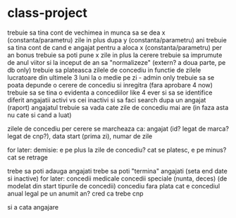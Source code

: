 # class-project
trebuie sa tina cont de vechimea in munca sa se dea x (constanta/parametru) zile in plus dupa y (constanta/parametru) ani 
trebuie sa tina cont de cand e angajat pentru a aloca x (constanta/parametru) per an bonus
trebuie sa poti pune x zile in plus la cerere
trebuie sa imprumute de anul viitor si la inceput de an sa "normalizeze" (extern? a doua parte, pe db only)
trebuie sa plateasca zilele de concediu in functie de zilele lucratoare din ultimele 3 luni la o medie pe zi - admin only
trebuie sa se poata depunde o cerere de concediu si inregitra (fara aprobare 4 now)
trebuie sa se tina o evidenta a concediilor like 4 ever si sa se identifice diferit angajatii activi vs cei inactivi si sa faci search dupa un angajat (raport)
angajatul trebuie sa vada cate zile de concediu mai are (in faza asta nu cate si cand a luat)


zilele de concediu per cerere se marcheaza ca: angajat (id? legat de marca? legat de cnp?), data start (prima zi), numar de zile




for later:
demisie: e pe plus la zile de concediu? cat se platesc, e pe minus? cat se retrage

trebe sa poti adauga angajati
trebe sa poti "termina" angajati (seta end date si inactive)
for later:
concedii medicale
concedii speciale (nunta, deces)
(de modelat din start tipurile de concedii)
concediu fara plata
cat e concediul anual legal pe un anumit an?
cred ca trebe cnp

si a cata angajare
